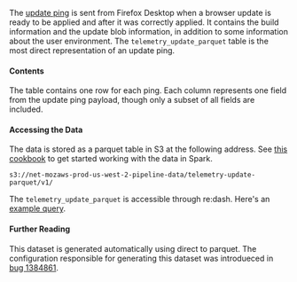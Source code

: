 The [update ping](https://firefox-source-docs.mozilla.org/toolkit/components/telemetry/telemetry/data/update-ping.html)
is sent from Firefox Desktop when a browser update is ready to be applied and after it was correctly applied.
It contains the build information and the update blob information, in addition to some information about the
user environment.
The `telemetry_update_parquet` table is the most direct representation of an update ping.

#### Contents

The table contains one row for each ping. Each column represents one field from the update ping payload, though only a subset of all fields are included.

#### Accessing the Data

The data is stored as a parquet table in S3 at the following address.
See [this cookbook](/cookbooks/parquet.md) to get started working with the data in Spark.
```
s3://net-mozaws-prod-us-west-2-pipeline-data/telemetry-update-parquet/v1/
```

The `telemetry_update_parquet` is accessible through re:dash.
Here's an [example query](https://sql.telemetry.mozilla.org/queries/31267#table).

#### Further Reading

This dataset is generated automatically using direct to parquet. The configuration responsible for generating this dataset was introdueced in [bug 1384861](https://bugzilla.mozilla.org/show_bug.cgi?id=1384861).
